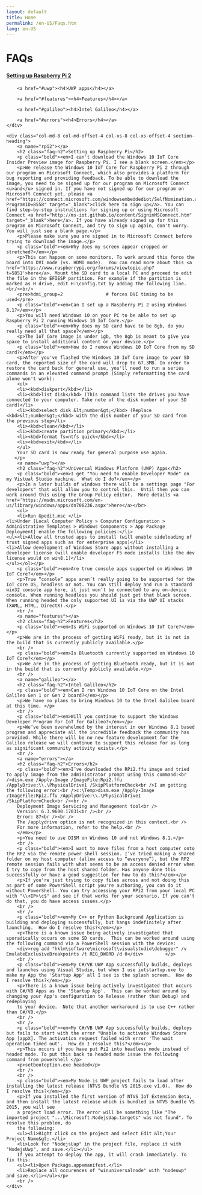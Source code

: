 ```yaml
---
layout: default
title: Home
permalink: /en-US/Faqs.htm
lang: en-US
---
```

<div class="row col-md-12">
    <div class="col-md-2 col-xs-12 faq-nav section-heading">
        <h1>FAQs</h1>
        <a href="#rpi2"><h4>Setting up Raspberry Pi 2</h4></a>

        <a href="#uwp"><h4>UWP apps</h4></a>

        <a href="#features"><h4>Features</h4></a>

        <a href="#galileo"><h4>Intel Galileo</h4></a>

        <a href="#errors"><h4>Errors</h4></a>
    </div>

    <div class="col-md-8 col-md-offset-4 col-xs-8 col-xs-offset-4 section-heading">
        <a name="rpi2"></a>
        <h2 class="faq-h2">Setting up Raspberry Pi</h2>
        <p class="bold"><em>I can't download the Windows 10 IoT Core Insider Preview image for Raspberry Pi. I see a blank screen.</em></p>
        <p>We release the Windows 10 IoT Core for Raspberry Pi 2 through our program on Microsoft Connect, which also provides a platform for bug reporting and providing feedback. To be able to download the image, you need to be signed up for our program on Microsoft Connect <u>and</u> signed in. If you have not signed up for our program on Microsoft Connect yet, please <a href="https://connect.microsoft.com/windowsembeddediot/SelfNomination.aspx?ProgramID=8558" target="_blank">click here to sign up</a>. You can find step-by-step instructions for signing up or using Microsoft Connect <a href="http://ms-iot.github.io/content/SigninMSConnect.htm" target="_blank">here</a>. If you have already signed up for this program on Microsoft Connect, and try to sign up again, don't worry. You will just see a blank page.</p>
        <p>Please make sure you are signed in to Microsoft Connect before trying to download the image.</p>
        <p class="bold"><em>Why does my screen appear cropped or stretched?</em></p>
        <p>This can happen on some monitors. To work around this force the board into DVI mode (vs. HDMI mode).  You can read more about this <a href='https://www.raspberrypi.org/forums/viewtopic.php?t=5851'>here</a>. Mount the SD card to a local PC and proceed to edit the file in the EFIESP partition. For example if the partition is marked as H drive, edit H:\config.txt by adding the following line.<br/><br/>
        <pre>hdmi_group=2                # forces DVI timing to be used</pre>
        <p class="bold"><em>Can I set up a Raspberry Pi 2 using Windows 8.1?</em></p>
        <p>You will need Windows 10 on your PC to be able to set up Raspberry Pi 2 running Windows 10 IoT Core.</p>
        <p class="bold"><em>Why does my SD card have to be 8gb, do you really need all that space?</em></p>
        <p>The IoT Core image is under 1gb, the 8gb is meant to give you space to install additional content on your device.</p>
        <p class="bold"><em>How do I remove Windows 10 IoT Core from my SD card?</em></p>
        <p>After you've flashed the Windows 10 IoT Core image to your SD card, the reported size of the card will drop to 67.3MB. In order to restore the card back for general use, you'll need to run a series commands in an elevated command prompt (Simply reformatting the card alone won't work):
        <ul>
        <li><kbd>diskpart</kbd></li>
        <li><kbd>list disk</kbd> (This command lists the drives you have connected to your computer. Take note of the disk number of your SD card)</li>
        <li><kbd>select disk &lt;number&gt;</kbd> (Replace <kbd>&lt;number&gt;</kbd> with the disk number of your SD card from the previous step</li>
        <li><kbd>clean</kbd></li>
        <li><kbd>create partition primary</kbd></li>
        <li><kbd>format fs=ntfs quick</kbd></li>
        <li><kbd>exit</kbd></li>
        </ul>
        Your SD card is now ready for general purpose use again.
       </p>
        <a name="uwp"></a>
        <h2 class="faq-h2">Universal Windows Platform (UWP) Apps</h2>
        <p class="bold"><em>I get "You need to enable Developer Mode" on my Vistual Studio machine.  What do I do?</em></p>
        <p>In a later builds of windows there will be a settings page "For developers" that will allow you to control this.  Until then you can work around this using the Group Policy editor.  More details <a href='https://msdn.microsoft.com/en-us/library/windows/apps/dn706236.aspx'>here</a></br>
        <ol>
        <li>Run Gpedit.msc </li>
    <li>Under [Local Computer Policy > Computer Configuration > Administrative Templates > Windows Components > App Package Deployment] enable the following policies:</li>
    <ul><li>Allow all trusted apps to install (will enable sideloading of trust signed apps such as for enterprise apps)</li>
    <li>Allow development of Windows Store apps without installing a developer license (will enable developer F5 mode installs like the dev license would on win8.1)</li>
    </ul></ol></p>
        <p class="bold"><em>Are true console apps supported on Windows 10 IoT Core?</em></p>
        <p>True “console” apps aren’t really going to be supported for the IoT core OS, headless or not. You can still deploy and run a standard win32 console app here, it just won’t be connected to any on-device console. When running headless you should just get that black screen. When running headed the only supported UI is via the UWP UI stacks (XAML, HTML, DirectX).</p>
        <br />
        <a name="features"></a>
        <h2 class="faq-h2">Features</h2>
        <p class="bold"><em>Is WiFi supported on Windows 10 IoT Core?</em></p>
        <p>We are in the process of getting WiFi ready, but it is not in the build that is currently publicly available.</p>
        <br />
        <p class="bold"><em>Is Bluetooth currently supported on Windows 10 IoT Core?</em></p>
        <p>We are in the process of getting Bluetooth ready, but it is not in the build that is currently publicly available.</p>
        <br />
        <a name="galileo"></a>
        <h2 class="faq-h2">Intel Galileo</h2>
        <p class="bold"><em>Can I run Windows 10 IoT Core on the Intel Galileo Gen 1 or Gen 2 board?</em></p>
        <p>We have no plans to bring Windows 10 to the Intel Galileo board at this time. </p>
        <br />
        <p class="bold"><em>Will you continue to support the Windows Developer Program for IoT for Galileo?</em></p>
        <p>We’ve been overwhelmed by the interest in our Windows 8.1 based program and appreciate all the incredible feedback the community has provided. While there will be no new feature development for the Galileo release we will continue to support this release for as long as significant community activity exists.</p>
        <br />
        <a name="errors"></a>
        <h2 class="faq-h2">Errors</h2>
        <p class="bold"><em>I’ve downloaded the RPi2.ffu image and tried to apply image from the administrator prompt using this command:<br />dism.exe /Apply-Image /ImageFile:Rpi2.ffu /ApplyDrive:\\.\PhysicalDrive1 /SkipPlatformCheck<br />I am getting the following error:<br />c:\Temp>dism.exe /Apply-Image /ImageFile:Rpi2.ffu /ApplyDrive:\\.\PhysicalDrive1  /SkipPlatformCheck<br /><br />
        Deployment Image Servicing and Management tool<br />
        Version: 6.3.9600.17031<br /><br />
        Error: 87<br /><br />
        The /applydrive option is not recognized in this context.<br />
        For more information, refer to the help.<br />
        </em></p>
        <p>You need to use DISM on Windows 10 and not Windows 8.1.</p>
        <br />
        <p class="bold"><em>I want to move files from a host computer onto the RP2 via the remote power shell session. I’ve tried making a shared folder on my host computer (allow access to “everyone”), but the RP2 remote session fails with what seems to be an access denied error when I try to copy from the host shared folder. Has anyone done this successfully or have a good suggestion for how to do this?</em></p>
        <p>If you're just trying to copy files across and not doing this as part of some PowerShell script you're authoring, you can do it without PowerShell. You can try accessing your RPi2 from your local PC with "\\<IP>\c$" and see if that works for your scenario. If you can't do that, you do have access issues.</p>
        <br />
        <br />
        <p class="bold"><em>My C++ or Python Background Application is building and deploying successfully, but hangs indefinitely after launching.  How do I resolve this?</em></p>
        <p>There is a known issue being actively investigated that sporadically occurs on some SD cards.  This can be worked around using the following command via a PowerShell session with the device:
        <div>reg add "hklm\software\microsoft\visualstudio\debugger" /v EmulateExclusiveBreakpoints /t REG_DWORD /d 0</div>        </p>
        <br />
        <p class="bold"><em>My C#/VB UWP App successfully builds, deploys and launches using Visual Studio, but when I use iotstartup.exe to make my App the 'Startup App' all I see is the splash screen.  How do I resolve this?</em></p>
        <p>There is a known issue being actively investigated that occurs with C#/VB Apps as the 'Startup App'.  This can be worked around by changing your App's configuration to Release (rather than Debug) and redeploying
        to your device.  Note that another workaround is to use C++ rather than C#/VB.</p>
        <br />
        <br />
        <p class="bold"><em>My C#/VB UWP App successfully builds, deploys but fails to start with the error "Unable to activate Windows Store App [appX]. The activation request failed with error 'The wait operation timed out'.  How do I resolve this?</em></p>
        <p>This occurs if you have put Pi2 into headless mode instead of headed mode. To put this back to headed mode issue the following command from powershell </p>
        <p>setbootoption.exe headed</p>
        <br />
        <br />
        <p class="bold"><em>My Node.js UWP project fails to load after installing the latest release (NTVS Bundle VS 2015.exe v1.0).  How do I resolve this?</em></p>
        <p>If you installed the first version of NTVS IoT Extension Beta, and then install the latest release which is bundled in NTVS Bundle VS 2015, you will see 
        a project load error. The error will be something like "The imported project "...\Microsoft.NodejsUap.targets" was not found". To resolve this problem, do 
        the following:
        <ul><li>Right click on the project and select Edit &lt;Your Project Name&gt;.</li>
        <li>Look for "NodejsUap" in the project file, replace it with "NodejsUwp", and save.</li></ul>
        If you attempt to deploy the app, it will crash immediately. To fix this:
        <ul><li>Open Package.appxmanifest.</li>
        <li>Replace all occurences of "winuniversalnode" with "nodeuwp" and save.</li></ul></p>
        <br />
    </div>
</div>
